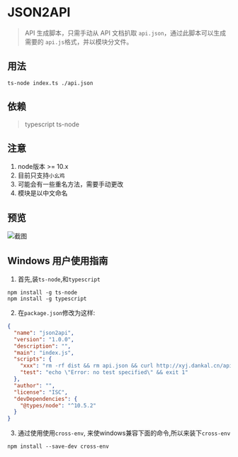 # JSON2API

> API 生成脚本，只需手动从 API 文档扒取 `api.json`，通过此脚本可以生成需要的 `api.js`格式，并以模块分文件。

## 用法
```
ts-node index.ts ./api.json
```
## 依赖
> typescript ts-node

## 注意
1. node版本 >= 10.x
2. 目前只支持`小幺鸡`
3. 可能会有一些重名方法，需要手动更改
4. 模块是以中文命名

## 预览
![截图](/img/深度截图_code_20180717194308.png)


## Windows 用户使用指南

1. 首先,装`ts-node`,和`typescript`

 ```
 npm install -g ts-node
 npm install -g typescript
 ```

2. 在`package.json`修改为这样:

```json
{
  "name": "json2api",
  "version": "1.0.0",
  "description": "",
  "main": "index.js",
  "scripts": {
    "xxx": "rm -rf dist && rm api.json && curl http://xyj.dankal.cn/api/project/ofCPgAq8H.json?token=fef77296965e4d52ac347fcb70566919 -o api.json &&cross-env ts-node index.ts ./api.json",
    "test": "echo \"Error: no test specified\" && exit 1"
  },
  "author": "",
  "license": "ISC",
  "devDependencies": {
    "@types/node": "^10.5.2"
  }
}
```

3. 通过使用使用`cross-env`, 来使windows兼容下面的命令,所以来装下`cross-env`

```
npm install --save-dev cross-env
```
